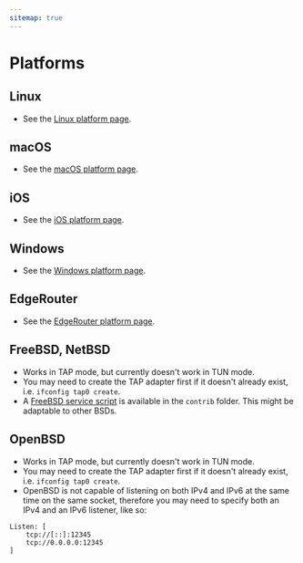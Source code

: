 ```yaml
---
sitemap: true
---
```


# Platforms

## Linux

- See the [Linux platform page](platform-linux.md).

## macOS

- See the [macOS platform page](platform-macos.md).

## iOS

- See the [iOS platform page](platform-ios.md).

## Windows

- See the [Windows platform page](platform-windows.md).

## EdgeRouter

- See the [EdgeRouter platform page](platform-edgerouter.md).

## FreeBSD, NetBSD

- Works in TAP mode, but currently doesn't work in TUN mode.
- You may need to create the TAP adapter first if it doesn't already exist, i.e. `ifconfig tap0 create`.
- A [FreeBSD service script](https://github.com/yggdrasil-network/yggdrasil-go/blob/master/contrib/freebsd/yggdrasil) is available in the `contrib` folder. This might be adaptable to other BSDs.

## OpenBSD

- Works in TAP mode, but currently doesn't work in TUN mode.
- You may need to create the TAP adapter first if it doesn't already exist, i.e. `ifconfig tap0 create`.
- OpenBSD is not capable of listening on both IPv4 and IPv6 at the same time on the same socket, therefore you may need to specify both an IPv4 and an IPv6 listener, like so:
```
Listen: [
    tcp://[::]:12345
    tcp://0.0.0.0:12345
]
```
